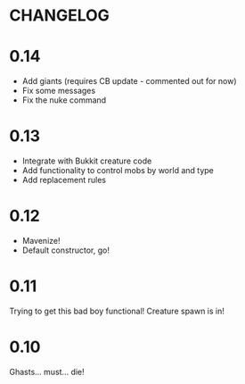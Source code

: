 # CHANGELOG

# 0.14

 - Add giants (requires CB update - commented out for now)
 - Fix some messages
 - Fix the nuke command

# 0.13

 - Integrate with Bukkit creature code
 - Add functionality to control mobs by world and type
 - Add replacement rules

# 0.12

 - Mavenize!
 - Default constructor, go!

# 0.11

Trying to get this bad boy functional! Creature spawn is in!

# 0.10

Ghasts... must... die!